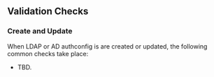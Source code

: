 
## Validation Checks

### Create and Update

When LDAP or AD authconfig is are created or updated, the following common checks take place:

- TBD.
